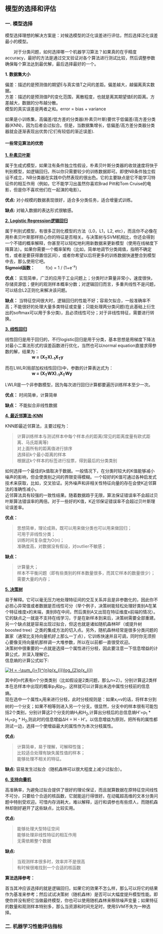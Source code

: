 ## 模型的选择和评估

### 一. 模型选择

模型选择理想的解决方案是：对候选模型的泛化误差进行评估，然后选择泛化误差最小的模型。  

&emsp;&emsp;对于分类问题，如何选择哪一个机器学习算法？如果真的在乎精度accuracy，最好的方法是通过交叉验证对各个算法进行测试比较，然后调整参数确保每个算法达到最优解，最后选择最好的一个。  

**1. 数据集大小**

偏差：描述的是预测值的期望E与真实值T之间的差距。偏差越大，越偏离真实数据。  
方差：描述的是预测值P的变化范围，离散程度，也就是离其期望值E的距离。方差越大，数据的分布越分散。   
模型的真实误差是两者之和。error = bias + variance  

如果是小训练集，高偏差/低方差的分类器(朴素贝叶斯)要优于低偏差/高方差分类器(KNN)，因为后者会过拟合。但是，当数据集增长，低偏差/高方差分类器分类器就会逐渐表现出优势(它们有较低的渐近误差).

#### 一些常见算法的优势

[**1. 朴素贝叶斯**]()

属于生成式模型，如果注有条件独立性假设，朴素贝叶斯分类器的收敛速度将快于判别模型，如逻辑回归，所以你只需要较少的训练数据即可。即使NB条件独立假设不成立，NB分类器在实践中仍然表现的很出色。它的主要缺点是它不能学习特征件的相互作用（例如，它不能学习出虽然你喜欢Brad Pitt和Tom Cruise的电影，但是你不喜欢他们在一起演的电影）。   

**优点:** 对小规模的数据表现很好，适合多分类任务，适合增量式训练。   

**缺点:** 对输入数据的表达形式很敏感。

[**2. Logistic Regression逻辑回归**]()   

属于判别式模型，有很多正则化模型的方法（L0，L1，L2, etc），而且你不必像在用朴素贝叶斯那样担心你的特征是否相关。与决策树与SVM机相比，你还会得到一个不错的概率解释，你甚至可以轻松地利用新数据来更新模型（使用在线梯度下降算法）。如果你需要一个概率架构（比如，简单地调节分类阈值，指明不确定性，或者是要获得置信区间），或者你希望以后将更多的训练数据快速整合到模型中去，那么使用它吧。   
**Sigmoid函数：** &emsp;&emsp; f(x) = 1 / (1+e<sup>-x</sup>)   

**优点：** 实现简单，广泛的应用于工业问题上；分类时计算量非常小，速度很快，存储资源低；便利的观测样本概率分数；对逻辑回归而言，多重共线性不是问题，可以结合L2正则化来解决该问题。   

**缺点：** 当特征空间很大时，逻辑回归的性能不好；容易欠拟合，一般准确率不高；不能很好的处理大量多类特征或变量；只能处理两分类问题(在此基础上衍生出的softmax可以用于多分类)，且必须线性可分；对于非线性特征，需要进行转换。

[**3. 线性回归**]()

线性回归是用于回归的，不行logistic回归是用于分类，基本思想是用梯度下降法对最小二乘法形式的误差函数进行优化，当然也可以normal equation直接求得参数的解，结果为：   
&emsp;&emsp;&emsp;&emsp;&emsp;&emsp; **w = (X<sub>T</sub>X)<sub>-1</sub>X<sub>T</sub>y**   

而在LWLR(局部加权线性回归)中，参数的计算表达式为：   
&emsp;&emsp;&emsp;&emsp;&emsp;&emsp; **w = (X<sub>T</sub>WX)<sub>-1</sub>X<sub>T</sub>Wy**  

LWLR是一个非参数模型，因为每次进行回归计算都要遍历训练样本至少一次。

**优点：** 时间简单，计算简单  

**缺点：** 不能拟合非线性数据

[**4. 最近邻算法-KNN**]()

KNN即最近邻算法，主要过程为：  
> 计算训练样本与测试样本中每个样本点的距离(常见的距离度量有欧式距离、马氏距离等)  
> 对上面所有的距离值进行排序  
> 选择前k个最小距离的样本  
> 根据这k个样本的标签进行投票，得到最后的分类类别 

如何选择一个最佳的k值取决于数据。一般情况下，在分类时较大的K值能够减小噪声的影响，但会使类别之间的界限变得模糊。一个较好的K值可通过各种启发式技术来获取，比如，交叉验证。另外噪声和非相关性特征向量的存在会使K近邻算法的准确性减小。   
近邻算法具有较强的一致性结果。随着数据趋于无限，算法保证错误率不会超过贝叶斯算法错误率的两倍。对于一些好的K值，K近邻保证错误率不会超过贝叶斯理论误差率。   

**优点：**  
> 思想简单，理论成熟，既可以用来做分类也可以用来做回归；   
> 可用于非线性分类；   
>训练时间复杂度为O(n)；   
> 准确度高，对数据没有假设，对outlier不敏感；

**缺点：**    
> 计算量大；  
> 样本不平衡问题（即有些类别的样本数量很多，而其它样本的数量很少）；  
> 需要大量的内存；

[**5. 决策树**]()

易于解释。它可以毫无压力地处理特征间的交互关系并且是非参数化的，因此你不必担心异常值或者数据是否线性可分（举个例子，决策树能轻松处理好类别A在某个特征维度x的末端，类别B在中间，然后类别A又出现在特征维度x前端的情况）。它的缺点之一就是不支持在线学习，于是在新样本到来后，决策树需要全部重建。另一个缺点就是容易出现过拟合，但这也就是诸如随机森林RF（或提升树boosted tree）之类的集成方法的切入点。另外，随机森林经常是很多分类问题的赢家（通常比支持向量机好上那么一丁点），它训练快速并且可调，同时你无须担心要像支持向量机那样调一大堆参数，所以在以前都一直很受欢迎。   
决策树中很重要的一点就是选择一个属性进行分枝，因此要注意一下信息增益的计算公式，并深入理解它。   
信息熵的计算公式如下:

<a href="http://www.codecogs.com/eqnedit.php?latex=H&space;=&space;-\sum_{i=1}^{n}p(x_{i})log_{2}p(x_{i})" target="_blank"><img src="http://latex.codecogs.com/gif.latex?H&space;=&space;-\sum_{i=1}^{n}p(x_{i})log_{2}p(x_{i})" title="H = -\sum_{i=1}^{n}p(x_{i})log_{2}p(x_{i})" /></a>

其中的n代表有n个分类类别（比如假设是2类问题，那么n=2）。分别计算这2类样本在总样本中出现的概率p<sub>1</sub>和p<sub>2</sub>，这样就可以计算出未选中属性分枝前的信息熵。   
现在选中一个属性x<sub>i</sub>用来进行分枝，此时分枝规则是：如果x<sub>i</sub>=v的话，将样本分到树的一个分支；如果不相等则进入另一个分支。很显然，分支中的样本很有可能包括2个类别，分别计算这2个分支的熵H<sub>1</sub>和H<sub>2</sub>,计算出分枝后的总信息熵H'=p<sub>1</sub> * H<sub>1</sub>+p<sub>2</sub> * H<sub>2</sub>,则此时的信息增益ΔH = H - H'。以信息增益为原则，把所有的属性都测试一边，选择一个使增益最大的属性作为本次分枝属性。  

**优点:**  
> 计算简单，易于理解，可解释性强；  
> 比较适合处理有缺失属性值的样本；  
> 能够处理不相关的特征。

**缺点:** 容易发生过拟合（随机森林可以很大程度上减少过拟合）。

[**6. 支持向量机**]()  

高准确率，为避免过拟合提供了很好的理论保证，而且就算数据在原特征空间线性不可分，只要给个合适的核函数，它就能运行得很好。在动辄超高维的文本分类问题中特别受欢迎。可惜内存消耗大，难以解释，运行和调参也有些烦人，而随机森林却刚好避开了这些缺点，比较实用。  

**优点:**  
> 能够处理大型特征空间  
> 能够处理非线性特征的相互作用  
> 无需依赖整个数据

**缺点:**  
> 当观测样本很多时，效率并不是很高  
> 有时候很难找到一个合适的核函数

**算法选择参考：**

首当其冲应该选择的就是逻辑回归，如果它的效果不怎么样，那么可以将它的结果作为基准来参考；然后试试决策树（随机森林）是否可以大幅度提升模型性能。即使你并没有把它当做最终模型，你也可以使用随机森林来移除噪声变量；如果特征的数量和观测样本特别多，那么当资源和时间充足时，使用SVM不失为一种选择。


### 二. 机器学习性能评估指标
